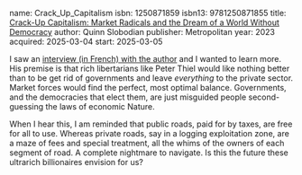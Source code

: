 name: Crack_Up_Capitalism
isbn: 1250871859
isbn13: 9781250871855
title: [Crack-Up Capitalism: Market Radicals and the Dream of a World Without Democracy](https://us.macmillan.com/books/9781250753892/crackupcapitalism/)
author: Quinn Slobodian
publisher: Metropolitan
year: 2023
acquired: 2025-03-04
start: 2025-03-05

I saw an
[interview (in French) with the author](https://youtu.be/XIsloWGL-98?si=5TXhxjAZ5zyrbC-h)
and I wanted to learn more.  His premise is that rich libertarians like Peter
Thiel would like nothing better than to be get rid of governments and leave
_everything_ to the private sector.  Market forces would find the perfect, most
optimal balance.  Governments, and the democracies that elect them, are just
misguided people second-guessing the laws of economic Nature.

When I hear this, I am reminded that public roads, paid for by taxes, are free
for all to use.  Whereas private roads, say in a logging exploitation zone, are
a maze of fees and special treatment, all the whims of the owners of each
segment of road.  A complete nightmare to navigate.  Is this the future these
ultrarich billionaires envision for us?
